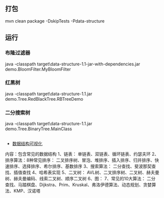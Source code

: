 ## 打包
mvn clean  package -DskipTests -Pdata-structure

## 运行

### 布隆过滤器
java -classpath  target\data-structure-1.1-jar-with-dependencies.jar  demo.BloomFilter.MyBloomFilter

### 红黑树
java -classpath  target\data-structure-1.1.jar  demo.Tree.RedBlackTree.RBTreeDemo

### 二分搜索树
java -classpath  target\data-structure-1.1.jar  demo.Tree.BinaryTree.MainClass


##
- [数据结构可视化](https://www.cs.usfca.edu/~galles/visualization/Algorithms.html)



内容：包含常见的数据结构
1、链表：
   单链表、双链表、循环链表、约瑟夫环
2、排序算法：8种常见排序：
   二叉排序树、冒泡、堆排序、插入排序、归并排序、快速排序、选择排序、希尔排序、基数排序
3、搜索算法：
   二分查找、斐波那契查找、插值查找
4、哈希表实现
5、二叉树：
   AVL树、二叉排序树、二叉树、赫夫曼树、赫夫曼编码、线索二叉树、顺序二叉树
6、图：
7、常见的10大算法：
   二分查找、马踏棋盘、Dijkstra、Prim、Kruskal、弗洛伊德算法、动态规划、贪婪算法、KMP、汉诺塔